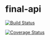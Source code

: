 # final-api

[![Build Status](https://travis-ci.org/innocentEdosa/final-api.svg?branch=develop)](https://travis-ci.org/innocentEdosa/final-api)

[![Coverage Status](https://coveralls.io/repos/github/innocentEdosa/final-api/badge.svg?branch=develop)](https://coveralls.io/github/innocentEdosa/final-api?branch=develop)
